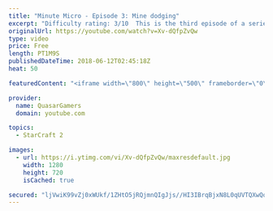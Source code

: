```yaml
---
title: "Minute Micro - Episode 3: Mine dodging"
excerpt: "Difficulty rating: 3/10  This is the third episode of a series of 1-minute videos explaining how to perform common micro techniques. This episode is on dodging widow mine shots  twitch.tv/Quasarprintf"
originalUrl: https://youtube.com/watch?v=Xv-dQfpZvQw
type: video
price: Free
length: PT1M9S
publishedDateTime: 2018-06-12T02:45:18Z
heat: 50

featuredContent: "<iframe width=\"800\" height=\"500\" frameborder=\"0\" src=\"https://www.youtube.com/embed/Xv-dQfpZvQw\" allow=\"accelerometer; autoplay; encrypted-media; gyroscope; picture-in-picture\" allowfullscreen></iframe>"

provider:
  name: QuasarGamers
  domain: youtube.com

topics:
  - StarCraft 2

images:
  - url: https://i.ytimg.com/vi/Xv-dQfpZvQw/maxresdefault.jpg
    width: 1280
    height: 720
    isCached: true

secured: "ljVwiK99vZj0xWUkf/1ZHtO5jRQjmnQIgJjs//HI3IBrqBjxN8L0qUVTQXwQqZxPaDe98iuk4vXdnfSjfyThM9QNVF78zxMhuCVoltdaeCpBDDKN+NRCtcgFZy45ecm4vyIppvXCj8S9F4j1F9TbjzqOOnJZ8KQdrP4hslc/ux81t4q0XyiOHxga7Zr9rHaE9J7UPbkkKBfygCeX0iMBZ/lnxyWyw1w1ZExtzuH9p8q4JaW9F5jdcbq8zPycXGGHDmtw0lPsYgQrkAnJYDpeKUoLXHz5Kb4az+SX9NNtrPWOwKyAyeiTyczQPPetMuMeL39ZlTJeuldpCOnAb8WzBYjsO6KmrSyja+f4Xeb3eTTw/bDR1jkfAd3n/STV8d+3UNL5RBFFCWMe6oPaHydMtVM+GofK+rsmpCDSVU1k8xw=;2xTAoZPbF4Qy/e6G9tncjA=="
---
```



